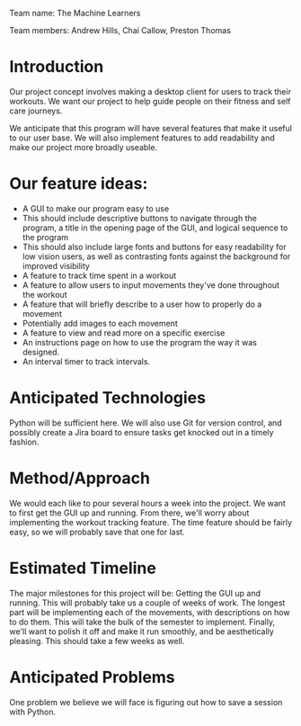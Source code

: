 Team name: The Machine Learners

Team members: Andrew Hills, Chai Callow, Preston Thomas

# Introduction
Our project concept involves making a desktop client for users to track their workouts. We want our project to help guide people on their fitness and self care journeys.

We anticipate that this program will have several features that make it useful to our user base. We will also implement features to add readability and make our project more broadly useable.

# Our feature ideas:

* A GUI to make our program easy to use
* This should include descriptive buttons to navigate through the program, a title in the opening page of the GUI, and logical sequence to the program
* This should also include large fonts and buttons for easy readability for low vision users, as well as contrasting fonts against the background for improved visibility
* A feature to track time spent in a workout
* A feature to allow users to input movements they've done throughout the workout
* A feature that will briefly describe to a user how to properly do a movement
* Potentially add images to each movement
* A feature to view and read more on a specific exercise
* An instructions page on how to use the program the way it was designed.
* An interval timer to track intervals.

# Anticipated Technologies
Python will be sufficient here. We will also use Git for version control, and possibly create a Jira board to ensure tasks get knocked out in a timely fashion.

# Method/Approach
We would each like to pour several hours a week into the project. We want to first get the GUI up and running. From there, we'll worry about implementing the workout tracking feature. The time feature should be fairly easy, so we will probably save that one for last.

# Estimated Timeline
The major milestones for this project will be: Getting the GUI up and running. This will probably take us a couple of weeks of work. The longest part will be implementing each of the movements, with descriptions on how to do them. This will take the bulk of the semester to implement. Finally, we'll want to polish it off and make it run smoothly, and be aesthetically pleasing. This should take a few weeks as well.

# Anticipated Problems
One problem we believe we will face is figuring out how to save a session with Python.
